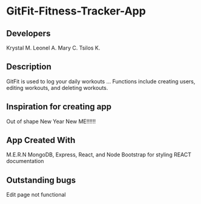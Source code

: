 # GitFit-Fitness-Tracker-App
## Developers
Krystal M.
Leonel A.
Mary C.
Tsilos K.

## Description
GitFit is used to log your daily workouts ... Functions include creating users, editing workouts, and deleting workouts.

## Inspiration for creating app
Out of shape
New Year New ME!!!!!!

## App Created With
M.E.R.N 
MongoDB, Express, React, and Node
Bootstrap for styling
REACT documentation

## Outstanding bugs
Edit page not functional



